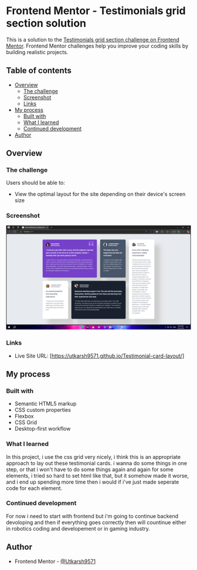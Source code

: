 # Frontend Mentor - Testimonials grid section solution

This is a solution to the [Testimonials grid section challenge on Frontend Mentor](https://www.frontendmentor.io/challenges/testimonials-grid-section-Nnw6J7Un7). Frontend Mentor challenges help you improve your coding skills by building realistic projects. 

## Table of contents

- [Overview](#overview)
  - [The challenge](#the-challenge)
  - [Screenshot](#screenshot)
  - [Links](#links)
- [My process](#my-process)
  - [Built with](#built-with)
  - [What I learned](#what-i-learned)
  - [Continued development](#continued-development)
- [Author](#author)

## Overview

### The challenge

Users should be able to:

- View the optimal layout for the site depending on their device's screen size

### Screenshot

![](./images/Screenshot%20(335).png)

### Links

- Live Site URL: [https://utkarsh9571.github.io/Testimonial-card-layout/]

## My process

### Built with

- Semantic HTML5 markup
- CSS custom properties
- Flexbox
- CSS Grid
- Desktop-first workflow

### What I learned

In this project, i use the css grid very nicely, i think this is an appropriate approach to lay out these testimonial cards. i wanna do some things in one step, or that i won't have to do some things again and again for some elements, i tried so hard to set html like that, but it somehow made it worse, and i end up spending more time then i would if i've just made seperate code for each element.

### Continued development

For now i need to start with frontend but i'm going to continue backend devoloping and then if everything goes correctly then will countinue either in robotics coding and developement or in gaming industry. 

## Author

- Frontend Mentor - [@Utkarsh9571](https://www.frontendmentor.io/profile/Utkarsh9571)